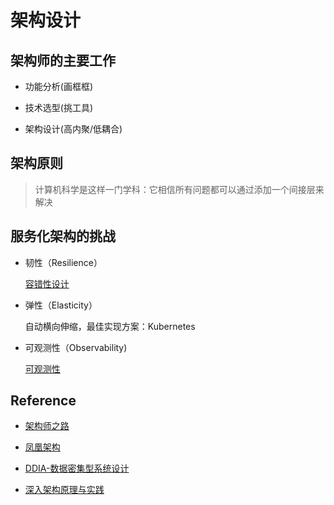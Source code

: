# 架构设计

## 架构师的主要工作

- 功能分析(画框框)

- 技术选型(挑工具)

- 架构设计(高内聚/低耦合)

## 架构原则

> 计算机科学是这样一门学科：它相信所有问题都可以通过添加一个间接层来解决

## 服务化架构的挑战

- 韧性（Resilience）

    [容错性设计](http://icyfenix.cn/distribution/traffic-management/)

- 弹性（Elasticity）

    自动横向伸缩，最佳实现方案：Kubernetes

- 可观测性（Observability)

    [可观测性](http://icyfenix.cn/distribution/observability/)

## Reference

- [架构师之路](https://www.w3cschool.cn/architectroad/)

- [凤凰架构](http://icyfenix.cn/)

- [DDIA-数据密集型系统设计](https://vonng.github.io/ddia/#/preface)

- [深入架构原理与实践](https://www.thebyte.com.cn/)